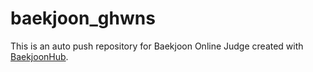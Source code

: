 # baekjoon_ghwns
This is an auto push repository for Baekjoon Online Judge created with [BaekjoonHub](https://github.com/BaekjoonHub/BaekjoonHub).
